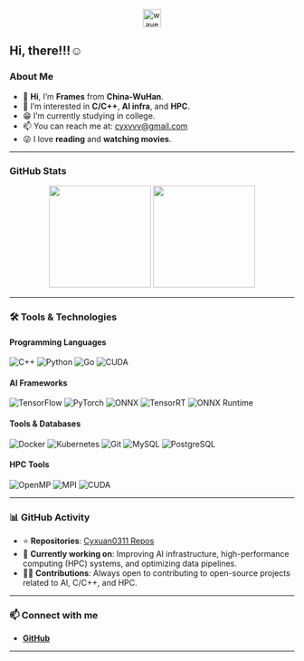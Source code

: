 <p align="center">
  <img src="https://media.giphy.com/media/hvRJCLFzcasrR4ia7z/giphy.gif" width="32" alt="wave"/>  
  <h2>Hi, there!!!☺️</h2>
</p>

### About Me
- 👋 **Hi**, I’m **Frames** from **China-WuHan**.  
- 👀 I’m interested in **C/C++**, **AI infra**, and **HPC**.  
- 😁 I’m currently studying in college.  
- 📫 You can reach me at: [cyxvvv@gmail.com](mailto:cyxvvv@gmail.com)  
- 😜 I love **reading** and **watching movies**.

---

### GitHub Stats

<p align="center">
  <img height="180em" src="https://github-readme-stats.vercel.app/api?username=Cyxuan0311&show_icons=true&theme=solarized-light" />
  <img height="180em" src="https://github-readme-stats.vercel.app/api/top-langs/?username=Cyxuan0311&layout=donut&theme=solarized-light" />
</p>

---

### 🛠 Tools & Technologies

#### Programming Languages
<p>
  <img src="https://img.shields.io/badge/C%2B%2B-00599C?style=flat&logo=c%2B%2B&logoColor=white" alt="C++"/>
  <img src="https://img.shields.io/badge/Python-3776AB?style=flat&logo=python&logoColor=white" alt="Python"/>
  <img src="https://img.shields.io/badge/Go-00ADD8?style=flat&logo=go&logoColor=white" alt="Go"/>
  <img src="https://img.shields.io/badge/CUDA-0766F1?style=flat&logo=nvidia&logoColor=white" alt="CUDA"/>
</p>

#### AI Frameworks
<p>
  <img src="https://img.shields.io/badge/TensorFlow-FF6F00?style=flat&logo=tensorflow&logoColor=white" alt="TensorFlow"/>
  <img src="https://img.shields.io/badge/PyTorch-EE4C2C?style=flat&logo=pytorch&logoColor=white" alt="PyTorch"/>
  <img src="https://img.shields.io/badge/ONNX-8214A3?style=flat&logo=onnx&logoColor=white" alt="ONNX"/>
  <img src="https://img.shields.io/badge/TensorRT-FF6F00?style=flat&logo=nvidia&logoColor=white" alt="TensorRT"/>
  <img src="https://img.shields.io/badge/ONNX%20Runtime-FF6F00?style=flat&logo=onnx&logoColor=white" alt="ONNX Runtime"/>
</p>

#### Tools & Databases
<p>
  <img src="https://img.shields.io/badge/Docker-2496ED?style=flat&logo=docker&logoColor=white" alt="Docker"/>
  <img src="https://img.shields.io/badge/Kubernetes-326CE5?style=flat&logo=kubernetes&logoColor=white" alt="Kubernetes"/>
  <img src="https://img.shields.io/badge/Git-F05032?style=flat&logo=git&logoColor=white" alt="Git"/>
  <img src="https://img.shields.io/badge/MySQL-4479A1?style=flat&logo=mysql&logoColor=white" alt="MySQL"/>
  <img src="https://img.shields.io/badge/PostgreSQL-336791?style=flat&logo=postgresql&logoColor=white" alt="PostgreSQL"/>
</p>

#### HPC Tools
<p>
  <img src="https://img.shields.io/badge/OpenMP-000000?style=flat&logo=openmp&logoColor=white" alt="OpenMP"/>
  <img src="https://img.shields.io/badge/MPI-0072CE?style=flat&logo=mpi&logoColor=white" alt="MPI"/>
  <img src="https://img.shields.io/badge/CUDA-0766F1?style=flat&logo=nvidia&logoColor=white" alt="CUDA"/>
</p>

---

### 📊 GitHub Activity

- ⭐️ **Repositories**: [Cyxuan0311 Repos](https://github.com/Cyxuan0311?tab=repositories)  
- 🌱 **Currently working on**: Improving AI infrastructure, high-performance computing (HPC) systems, and optimizing data pipelines.
- 🧑‍💻 **Contributions**: Always open to contributing to open-source projects related to AI, C/C++, and HPC.

---

### 📫 Connect with me
 
- **[GitHub](https://github.com/Cyxuan0311)**  

---
<!---
Cyxuan0311/Cyxuan0311 is a ✨ special ✨ repository because its `README.md` (this file) appears on your GitHub profile.
You can click the Preview link to take a look at your changes.
--->

